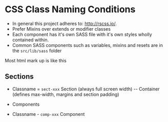 # CSS Class Naming Conditions

- In general this project adheres to: http://rscss.io/.
- Prefer Mixins over extends or modifier classes
- Each component has it's own SASS file with it's own styles wholly contained within.
- Common SASS components such as variables, mixins and resets are in the `src/lib/sass` folder


Most html mark up is like this

## Sections
- Classname = `sect-xxx`
Section (always full screen width)
-- Container (defines max-width, margins and section padding)

- Components
- Classname - `comp-xxx`
Component

